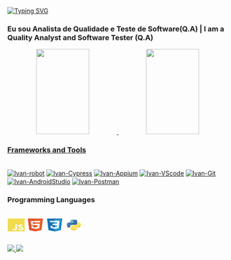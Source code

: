 [![Typing SVG](https://readme-typing-svg.herokuapp.com/?color=00bfbf&size=35&center=true&vCenter=true&width=1000&lines=Olá,+meu+nome+é+Ivan+Dantas+Rocha;Hello,+my+name+is+Ivan+Dantas+Rocha)](https://git.io/typing-svg)

### Eu sou Analista de Qualidade e Teste de Software(Q.A) | I am a Quality Analyst and Software Tester (Q.A)
<div align="center">
  <a href="https://github.com/Ivanrocha93">
  <img width="49%" height="195px" src="https://github-readme-stats.vercel.app/api?username=ivanrocha93&show_icons=true&theme=tokyonight&include_all_commits=true&count_private=true"/>
  <img width="49%" height="195px" src="https://github-readme-stats.vercel.app/api/top-langs/?username=ivanrocha93&hide=html&layout=compact&langs_count=7&theme=tokyonight"/>
</div>

### Frameworks and Tools 
<div style="display: inline_block"><br>          
  <a target="_blank" href="https://robotframework.org/"><img align="center" alt="Ivan-robot" height="50" width="50" src="https://gist.githubusercontent.com/Ivanrocha93/37efa7db1fcdc499b8e8357a4cb26c91/raw/999c227ebfcfc2d10198d7d71cc879217bafb2e8/github-robotframework.svg"></a>  
  <a target="_blank" href="https://www.cypress.io/"><img align="center" alt="Ivan-Cypress" height="35" width="35" src="https://raw.githubusercontent.com/gist/Ivanrocha93/1288657bd3f8263eafec02c9a20acb01/raw/50ca5f000ac35bbf823ae66c0f842bcac68ca7ec/github-cypress.svg"></a>  
  <a target="_blank" href="https://appium.io/"><img align="center" alt="Ivan-Appium" height="35" width="45" src="https://raw.githubusercontent.com/gist/Ivanrocha93/e014cb9eb336d9e30c4078933c956689/raw/3462f1f19861240d93055d778bff0b578b5cef97/github-appium.svg"></a>  
  <a target="_blank" href="https://code.visualstudio.com/"><img align="center" alt="Ivan-VScode" height="35" width="40" src="https://raw.githubusercontent.com/gist/Ivanrocha93/db84351bfdccc1fdbcc4268b513e37bb/raw/19c4e7e51b0d37ed738ba005b25d9228ebb76814/github-vscode.svg"></a>  
  <a target="_blank" href="https://gitforwindows.org/"><img align="center" alt="Ivan-Git" height="35" width="40" src="https://raw.githubusercontent.com/gist/Ivanrocha93/7e779a58facac8e62f31980c6ea38078/raw/2f89f1be99843afbf6855439c87ed91b13188447/github-git.svg"></a>
  <a target="_blank" href="https://developer.android.com/studio"><img align="center" alt="Ivan-AndroidStudio" height="35" width="40" src="https://raw.githubusercontent.com/gist/Ivanrocha93/15179604d9c745ed64feff2b3c2d0d67/raw/47afef027fd5ec99d0195fb87c07bc9c9126cbb4/github-androidstudio.svg"></a>
  <a target="_blank" href="https://www.postman.com/"><img align="center" alt="Ivan-Postman" height="35" width="40" src="https://raw.githubusercontent.com/gist/Ivanrocha93/93143d4a6df896faac268e9fe45c5556/raw/b73456f46efc93752a9b8a9b2e0978984519914a/github-postman.svg"></a>
</div>

### Programming Languages 
<div style="display: inline_block"><br>          
  <img align="center" alt="Ivan-Js" height="30" width="40" src="https://raw.githubusercontent.com/devicons/devicon/master/icons/javascript/javascript-plain.svg">
  <img align="center" alt="Ivan-HTML" height="30" width="40" src="https://raw.githubusercontent.com/devicons/devicon/master/icons/html5/html5-original.svg">
  <img align="center" alt="Ivan-CSS" height="30" width="40" src="https://raw.githubusercontent.com/devicons/devicon/master/icons/css3/css3-original.svg">
  <img align="center" alt="Ivan-Python" height="30" width="40" src="https://raw.githubusercontent.com/devicons/devicon/master/icons/python/python-original.svg"> 
</div>

##

<div>
  <a href="https://www.linkedin.com/in/ivan-dantas-rocha-08168a138/" target="_blank"><img src=https://img.shields.io/badge/LinkedIn-0077B5?style=for-the-badge&logo=linkedin&logoColor=white target="_blank"</a>
  <a href= "mailto:ivandantasrocha@gmail.com"><img src=https://img.shields.io/badge/Gmail-D14836?style=for-the-badge&logo=gmail&logoColor=white target="_blank"</a>
</div>
